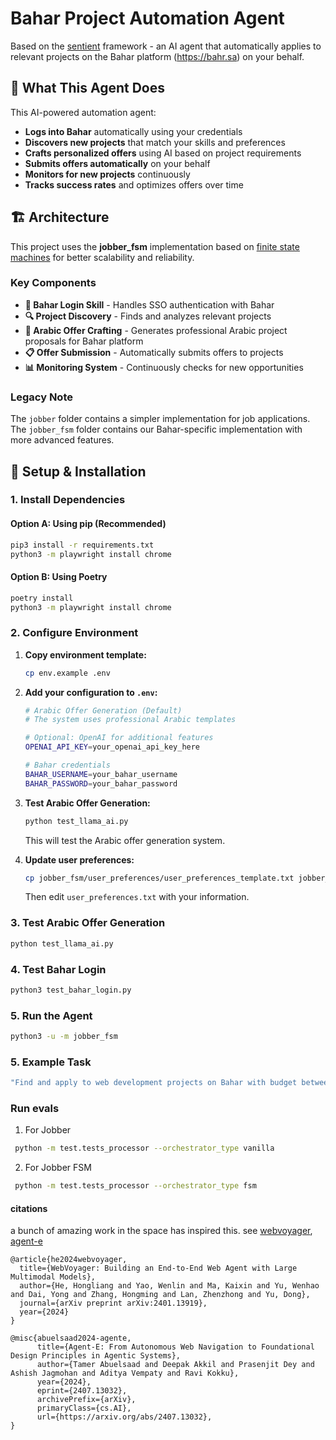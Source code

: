 # Bahar Project Automation Agent

Based on the [sentient](https://github.com/sentient-engineering/sentient) framework - an AI agent that automatically applies to relevant projects on the Bahar platform (https://bahr.sa) on your behalf.

## 🎯 What This Agent Does

This AI-powered automation agent:
- **Logs into Bahar** automatically using your credentials
- **Discovers new projects** that match your skills and preferences  
- **Crafts personalized offers** using AI based on project requirements
- **Submits offers automatically** on your behalf
- **Monitors for new projects** continuously
- **Tracks success rates** and optimizes offers over time

## 🏗️ Architecture

This project uses the **jobber_fsm** implementation based on [finite state machines](https://github.com/sentient-engineering/multi-agent-fsm) for better scalability and reliability.

### Key Components

- **🔐 Bahar Login Skill** - Handles SSO authentication with Bahar
- **🔍 Project Discovery** - Finds and analyzes relevant projects
- **🤖 Arabic Offer Crafting** - Generates professional Arabic project proposals for Bahar platform
- **📋 Offer Submission** - Automatically submits offers to projects
- **📊 Monitoring System** - Continuously checks for new opportunities

### Legacy Note

The `jobber` folder contains a simpler implementation for job applications. The `jobber_fsm` folder contains our Bahar-specific implementation with more advanced features.

## 🚀 Setup & Installation

### 1. Install Dependencies

#### Option A: Using pip (Recommended)
```bash
pip3 install -r requirements.txt
python3 -m playwright install chrome
```

#### Option B: Using Poetry
```bash
poetry install
python3 -m playwright install chrome
```

### 2. Configure Environment

1. **Copy environment template:**
   ```bash
   cp env.example .env
   ```

2. **Add your configuration to `.env`:**
   ```bash
   # Arabic Offer Generation (Default)
   # The system uses professional Arabic templates
   
   # Optional: OpenAI for additional features
   OPENAI_API_KEY=your_openai_api_key_here
   
   # Bahar credentials
   BAHAR_USERNAME=your_bahar_username
   BAHAR_PASSWORD=your_bahar_password
   ```

3. **Test Arabic Offer Generation:**
   ```bash
   python test_llama_ai.py
   ```
   This will test the Arabic offer generation system.

4. **Update user preferences:**
   ```bash
   cp jobber_fsm/user_preferences/user_preferences_template.txt jobber_fsm/user_preferences/user_preferences.txt
   ```
   Then edit `user_preferences.txt` with your information.

### 3. Test Arabic Offer Generation

```bash
python test_llama_ai.py
```

### 4. Test Bahar Login

```bash
python3 test_bahar_login.py
```

### 5. Run the Agent

```bash
python3 -u -m jobber_fsm
```

### 5. Example Task

```bash
"Find and apply to web development projects on Bahar with budget between $500-$2000"
```

### Run evals

1. For Jobber

```bash
 python -m test.tests_processor --orchestrator_type vanilla
```

2. For Jobber FSM

```bash
 python -m test.tests_processor --orchestrator_type fsm
```

#### citations

a bunch of amazing work in the space has inspired this. see [webvoyager](https://arxiv.org/abs/2401.13919), [agent-e](https://arxiv.org/abs/2407.13032)

```
@article{he2024webvoyager,
  title={WebVoyager: Building an End-to-End Web Agent with Large Multimodal Models},
  author={He, Hongliang and Yao, Wenlin and Ma, Kaixin and Yu, Wenhao and Dai, Yong and Zhang, Hongming and Lan, Zhenzhong and Yu, Dong},
  journal={arXiv preprint arXiv:2401.13919},
  year={2024}
}
```

```
@misc{abuelsaad2024-agente,
      title={Agent-E: From Autonomous Web Navigation to Foundational Design Principles in Agentic Systems},
      author={Tamer Abuelsaad and Deepak Akkil and Prasenjit Dey and Ashish Jagmohan and Aditya Vempaty and Ravi Kokku},
      year={2024},
      eprint={2407.13032},
      archivePrefix={arXiv},
      primaryClass={cs.AI},
      url={https://arxiv.org/abs/2407.13032},
}
```

